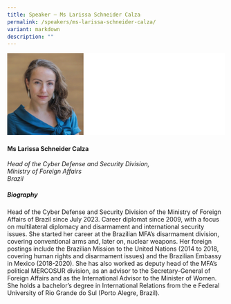 ```yaml
---
title: Speaker – Ms Larissa Schneider Calza
permalink: /speakers/ms-larissa-schneider-calza/
variant: markdown
description: ""
---
```


![](/images/2025%20speakers/Larissa_Schneider_Calza.png)
#### **Ms Larissa Schneider Calza**

*Head of the Cyber Defense and Security Division,<br>Ministry of Foreign Affairs<br>Brazil*

##### **Biography**
Head of the Cyber Defense and Security Division of the Ministry of Foreign Affairs of Brazil since July 2023. Career diplomat since 2009, with a focus on multilateral diplomacy and disarmament and international security issues. She started her career at the Brazilian MFA’s disarmament division, covering conventional arms and, later on, nuclear weapons. Her foreign postings include the Brazilian Mission to the United Nations (2014 to 2018, covering human rights and disarmament issues) and the Brazilian Embassy in Mexico (2018-2020). She has also worked as deputy head of the MFA’s political MERCOSUR division, as an advisor to the Secretary-General of Foreign Affairs and as the International Advisor to the Minister of Women. She holds a bachelor’s degree in International Relations from the e Federal University of Rio Grande do Sul (Porto Alegre, Brazil).